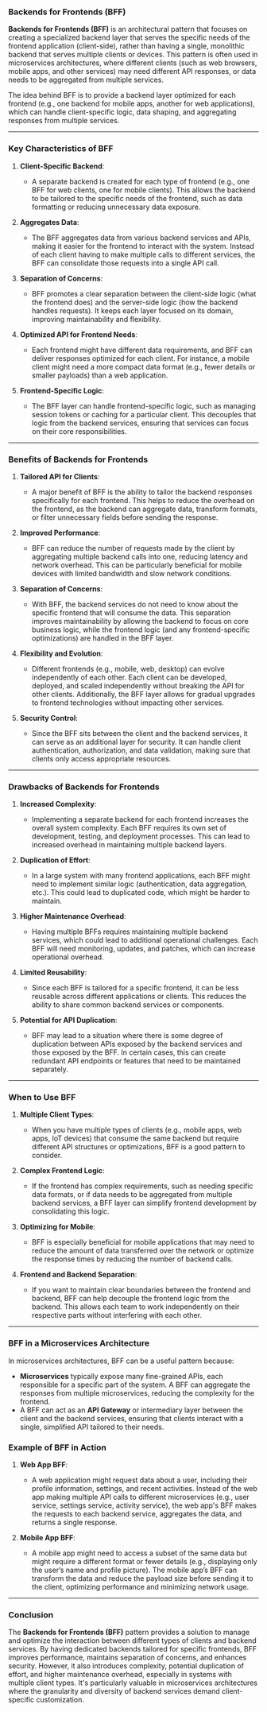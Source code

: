 ### **Backends for Frontends (BFF)**

**Backends for Frontends (BFF)** is an architectural pattern that focuses on creating a specialized backend layer that serves the specific needs of the frontend application (client-side), rather than having a single, monolithic backend that serves multiple clients or devices. This pattern is often used in microservices architectures, where different clients (such as web browsers, mobile apps, and other services) may need different API responses, or data needs to be aggregated from multiple services.

The idea behind BFF is to provide a backend layer optimized for each frontend (e.g., one backend for mobile apps, another for web applications), which can handle client-specific logic, data shaping, and aggregating responses from multiple services.

---

### **Key Characteristics of BFF**

1. **Client-Specific Backend**:
   - A separate backend is created for each type of frontend (e.g., one BFF for web clients, one for mobile clients). This allows the backend to be tailored to the specific needs of the frontend, such as data formatting or reducing unnecessary data exposure.
   
2. **Aggregates Data**:
   - The BFF aggregates data from various backend services and APIs, making it easier for the frontend to interact with the system. Instead of each client having to make multiple calls to different services, the BFF can consolidate those requests into a single API call.

3. **Separation of Concerns**:
   - BFF promotes a clear separation between the client-side logic (what the frontend does) and the server-side logic (how the backend handles requests). It keeps each layer focused on its domain, improving maintainability and flexibility.
   
4. **Optimized API for Frontend Needs**:
   - Each frontend might have different data requirements, and BFF can deliver responses optimized for each client. For instance, a mobile client might need a more compact data format (e.g., fewer details or smaller payloads) than a web application.

5. **Frontend-Specific Logic**:
   - The BFF layer can handle frontend-specific logic, such as managing session tokens or caching for a particular client. This decouples that logic from the backend services, ensuring that services can focus on their core responsibilities.

---

### **Benefits of Backends for Frontends**

1. **Tailored API for Clients**:
   - A major benefit of BFF is the ability to tailor the backend responses specifically for each frontend. This helps to reduce the overhead on the frontend, as the backend can aggregate data, transform formats, or filter unnecessary fields before sending the response.

2. **Improved Performance**:
   - BFF can reduce the number of requests made by the client by aggregating multiple backend calls into one, reducing latency and network overhead. This can be particularly beneficial for mobile devices with limited bandwidth and slow network conditions.

3. **Separation of Concerns**:
   - With BFF, the backend services do not need to know about the specific frontend that will consume the data. This separation improves maintainability by allowing the backend to focus on core business logic, while the frontend logic (and any frontend-specific optimizations) are handled in the BFF layer.

4. **Flexibility and Evolution**:
   - Different frontends (e.g., mobile, web, desktop) can evolve independently of each other. Each client can be developed, deployed, and scaled independently without breaking the API for other clients. Additionally, the BFF layer allows for gradual upgrades to frontend technologies without impacting other services.

5. **Security Control**:
   - Since the BFF sits between the client and the backend services, it can serve as an additional layer for security. It can handle client authentication, authorization, and data validation, making sure that clients only access appropriate resources.

---

### **Drawbacks of Backends for Frontends**

1. **Increased Complexity**:
   - Implementing a separate backend for each frontend increases the overall system complexity. Each BFF requires its own set of development, testing, and deployment processes. This can lead to increased overhead in maintaining multiple backend layers.

2. **Duplication of Effort**:
   - In a large system with many frontend applications, each BFF might need to implement similar logic (authentication, data aggregation, etc.). This could lead to duplicated code, which might be harder to maintain.

3. **Higher Maintenance Overhead**:
   - Having multiple BFFs requires maintaining multiple backend services, which could lead to additional operational challenges. Each BFF will need monitoring, updates, and patches, which can increase operational overhead.

4. **Limited Reusability**:
   - Since each BFF is tailored for a specific frontend, it can be less reusable across different applications or clients. This reduces the ability to share common backend services or components.

5. **Potential for API Duplication**:
   - BFF may lead to a situation where there is some degree of duplication between APIs exposed by the backend services and those exposed by the BFF. In certain cases, this can create redundant API endpoints or features that need to be maintained separately.

---

### **When to Use BFF**

1. **Multiple Client Types**:
   - When you have multiple types of clients (e.g., mobile apps, web apps, IoT devices) that consume the same backend but require different API structures or optimizations, BFF is a good pattern to consider.

2. **Complex Frontend Logic**:
   - If the frontend has complex requirements, such as needing specific data formats, or if data needs to be aggregated from multiple backend services, a BFF layer can simplify frontend development by consolidating this logic.

3. **Optimizing for Mobile**:
   - BFF is especially beneficial for mobile applications that may need to reduce the amount of data transferred over the network or optimize the response times by reducing the number of backend calls.

4. **Frontend and Backend Separation**:
   - If you want to maintain clear boundaries between the frontend and backend, BFF can help decouple the frontend logic from the backend. This allows each team to work independently on their respective parts without interfering with each other.

---

### **BFF in a Microservices Architecture**

In microservices architectures, BFF can be a useful pattern because:
- **Microservices** typically expose many fine-grained APIs, each responsible for a specific part of the system. A BFF can aggregate the responses from multiple microservices, reducing the complexity for the frontend.
- A BFF can act as an **API Gateway** or intermediary layer between the client and the backend services, ensuring that clients interact with a single, simplified API tailored to their needs.

### **Example of BFF in Action**

1. **Web App BFF**:
   - A web application might request data about a user, including their profile information, settings, and recent activities. Instead of the web app making multiple API calls to different microservices (e.g., user service, settings service, activity service), the web app's BFF makes the requests to each backend service, aggregates the data, and returns a single response.

2. **Mobile App BFF**:
   - A mobile app might need to access a subset of the same data but might require a different format or fewer details (e.g., displaying only the user’s name and profile picture). The mobile app’s BFF can transform the data and reduce the payload size before sending it to the client, optimizing performance and minimizing network usage.

---

### **Conclusion**

The **Backends for Frontends (BFF)** pattern provides a solution to manage and optimize the interaction between different types of clients and backend services. By having dedicated backends tailored for specific frontends, BFF improves performance, maintains separation of concerns, and enhances security. However, it also introduces complexity, potential duplication of effort, and higher maintenance overhead, especially in systems with multiple client types. It's particularly valuable in microservices architectures where the granularity and diversity of backend services demand client-specific customization.
